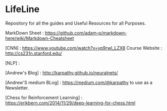 # LifeLine
Repository for all the guides and Useful Resources for all Purposes.

MarkDown Sheet : https://github.com/adam-p/markdown-here/wiki/Markdown-Cheatsheet


[CNN] : https://www.youtube.com/watch?v=yp9rwI_LZX8
Course Website : http://cs231n.stanford.edu/


[NLP] : 
      
[Andrew's Blog] : http://karpathy.github.io/neuralnets/



[Andrew'S medium BLog] : https://medium.com/@karpathy to use as a Newsletter.

[Chess for Reinforcement Learning] : https://erikbern.com/2014/11/29/deep-learning-for-chess.html
